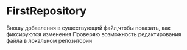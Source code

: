 # FirstRepository
Вношу добавления в существующий файл,чтобы показать, как фиксируются изменения
Проверяю возможность редактирования файла в локальном репозитории

